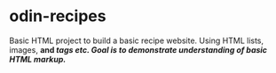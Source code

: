 # odin-recipes

Basic HTML project to build a basic recipe website. Using HTML lists, images, <strong> and <em> tags etc. Goal is to demonstrate understanding of basic HTML markup.